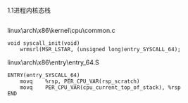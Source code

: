 1.1进程内核态栈
```

```

linux\arch\x86\kernel\cpu\common.c
```
void syscall_init(void)	
	wrmsrl(MSR_LSTAR, (unsigned long)entry_SYSCALL_64);
```

linux\arch\x86\entry\entry_64.S
```
ENTRY(entry_SYSCALL_64)
	movq	%rsp, PER_CPU_VAR(rsp_scratch)
	movq	PER_CPU_VAR(cpu_current_top_of_stack), %rsp		
END
```
